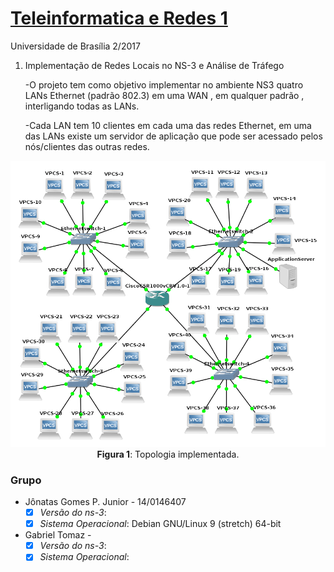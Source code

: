# [Teleinformatica e Redes 1](https://github.com/jonataasgoomes/Projeto-Teleinformatica-e-Redes-1)
Universidade de Brasília 2/2017
1.  Implementação de Redes Locais no NS-3 e Análise de Tráfego
    <p>-O projeto tem como objetivo implementar no ambiente NS3 quatro LANs Ethernet (padrão 802.3) em uma WAN , em qualquer padrão , interligando todas as LANs.</p>
    <p>-Cada LAN tem 10 clientes em cada uma das redes Ethernet, em uma das LANs existe um servidor de aplicação que pode ser acessado pelos nós/clientes das outras redes.</p>

<p align="center">
  <img src="Topologia_estrela_tr2.png">
  <br>
  <t><b>Figura 1</b>: Topologia implementada.</t>
  <br>
</p>

### Grupo
* Jônatas Gomes P. Junior  - 14/0146407
  - [X] _Versão do ns-3_:
  - [X] _Sistema Operacional_: Debian GNU/Linux 9 (stretch) 64-bit
* Gabriel Tomaz - 
  - [X] _Versão do ns-3_: 
  - [X] _Sistema Operacional_:
